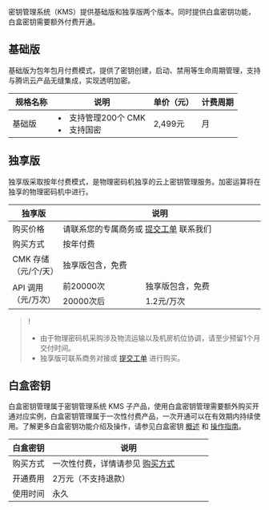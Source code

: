 密钥管理系统（KMS）提供基础版和独享版两个版本。同时提供白盒密钥功能，白盒密钥需要额外付费开通。

## 基础版
基础版为包年包月付费模式，提供了密钥创建，启动、禁用等生命周期管理，支持与腾讯云产品无缝集成，实现透明加密。

<table>
<thead>
<tr>
<th width="20%">规格名称</th>
<th>说明</th>
<th>单价（元）</th>
<th>计费周期</th>
</tr>
</thead>
<tbody><tr>
<td>基础版</td>
<td><li>支持管理200个 CMK </li><li>支持国密</li></td>
<td>2,499元</td>
<td>月</td>
</tr>
</tbody></table>

## 独享版
独享版采取按年付费模式，是物理密码机独享的云上密钥管理服务。加密运算将在独享的物理密码机中进行。
<table>
<thead>
<tr>
<th width="20%">独享版</th>
<th colspan=2 >说明</th>
</tr>
</thead>
<tbody><tr>
<td>购买价格</td>
<td colspan=2>请联系您的专属商务或 <a href="https://console.cloud.tencent.com/workorder/category">提交工单</a> 联系我们</td>
 </tr>
<tr>
<td>购买方式</td>
<td colspan=2>按年付费</td>
</tr>
<tr>
<td>CMK 存储（元/个/天）</td>
<td colspan=2>独享版包含，免费</td>
 </tr>
<tr>
<td rowspan=2>API 调用（元/万次）</td>
<td>前20000次</td>
<td>独享版包含，免费</td>
</tr>
<tr>
<td>20000次后</td>
<td>1.2元/万次</td>
</tr>
</tbody></table>

>!
>- 由于物理密码机采购涉及物流运输以及机房机位协调，请至少预留1个月交付时间。
>- 独享版可联系商务对接或 [提交工单](https://cloud.tencent.com/online-service) 进行购买。
## 白盒密钥
白盒密钥管理属于密钥管理系统 KMS 子产品，使用白盒密钥管理需要额外购买开通对应实例，白盒密钥管理属于一次性付费产品，一次开通可以在有效期内持续使用。了解更多白盒密钥功能介绍及操作，请参见白盒密钥 [概述](https://cloud.tencent.com/document/product/573/43178) 和 [操作指南](https://cloud.tencent.com/document/product/573/43179)。

<table>
<thead>
<tr>
<th width="20%">白盒密钥</th>
<th>说明</th>
</tr>
</thead>
<tbody><tr>
<td>购买方式</td>
<td>一次性付费，详情请参见 <a href="https://cloud.tencent.com/document/product/573/18809#.E8.B4.AD.E4.B9.B0.E7.99.BD.E7.9B.92.E5.AF.86.E9.92.A5">购买方式</a></td>
</tr>
<tr>
<td>开通费用</td>
<td>2万元（不支持退款）</td>
</tr>
<tr>
<td>使用时间</td>
<td>永久</td>
</tr>
</tbody></table>
